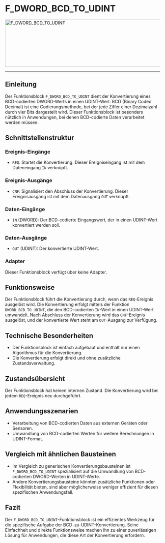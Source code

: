 # F_DWORD_BCD_TO_UDINT

<img width="1089" height="154" alt="F_DWORD_BCD_TO_UDINT" src="https://github.com/user-attachments/assets/4f68ef0e-2d87-4362-94ac-25386376948e" />

* * * * * * * * * *
## Einleitung
Der Funktionsblock `F_DWORD_BCD_TO_UDINT` dient der Konvertierung eines BCD-codierten DWORD-Werts in einen UDINT-Wert. BCD (Binary Coded Decimal) ist eine Codierungsmethode, bei der jede Ziffer einer Dezimalzahl durch vier Bits dargestellt wird. Dieser Funktionsblock ist besonders nützlich in Anwendungen, bei denen BCD-codierte Daten verarbeitet werden müssen.

## Schnittstellenstruktur

### **Ereignis-Eingänge**
- `REQ`: Startet die Konvertierung. Dieser Ereigniseingang ist mit dem Dateneingang `IN` verknüpft.

### **Ereignis-Ausgänge**
- `CNF`: Signalisiert den Abschluss der Konvertierung. Dieser Ereignisausgang ist mit dem Datenausgang `OUT` verknüpft.

### **Daten-Eingänge**
- `IN` (DWORD): Der BCD-codierte Eingangswert, der in einen UDINT-Wert konvertiert werden soll.

### **Daten-Ausgänge**
- `OUT` (UDINT): Der konvertierte UDINT-Wert.

### **Adapter**
Dieser Funktionsblock verfügt über keine Adapter.

## Funktionsweise
Der Funktionsblock führt die Konvertierung durch, wenn das `REQ`-Ereignis ausgelöst wird. Die Konvertierung erfolgt mittels der Funktion `DWORD_BCD_TO_UDINT`, die den BCD-codierten `IN`-Wert in einen UDINT-Wert umwandelt. Nach Abschluss der Konvertierung wird das `CNF`-Ereignis ausgelöst, und der konvertierte Wert steht am `OUT`-Ausgang zur Verfügung.

## Technische Besonderheiten
- Der Funktionsblock ist einfach aufgebaut und enthält nur einen Algorithmus für die Konvertierung.
- Die Konvertierung erfolgt direkt und ohne zusätzliche Zustandsverwaltung.

## Zustandsübersicht
Der Funktionsblock hat keinen internen Zustand. Die Konvertierung wird bei jedem `REQ`-Ereignis neu durchgeführt.

## Anwendungsszenarien
- Verarbeitung von BCD-codierten Daten aus externen Geräten oder Sensoren.
- Umwandlung von BCD-codierten Werten für weitere Berechnungen in UDINT-Format.

## Vergleich mit ähnlichen Bausteinen
- Im Vergleich zu generischen Konvertierungsbausteinen ist `F_DWORD_BCD_TO_UDINT` spezialisiert auf die Umwandlung von BCD-codierten DWORD-Werten in UDINT-Werte.
- Andere Konvertierungsbausteine könnten zusätzliche Funktionen oder Flexibilität bieten, sind aber möglicherweise weniger effizient für diesen spezifischen Anwendungsfall.

## Fazit
Der `F_DWORD_BCD_TO_UDINT`-Funktionsblock ist ein effizientes Werkzeug für die spezifische Aufgabe der BCD-zu-UDINT-Konvertierung. Seine Einfachheit und direkte Funktionsweise machen ihn zu einer zuverlässigen Lösung für Anwendungen, die diese Art der Konvertierung erfordern.
